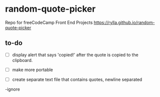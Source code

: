 # random-quote-picker
Repo for freeCodeCamp Front End Projects
https://rylla.github.io/random-quote-picker

## to-do
- [ ] display alert that says 'copied!' after the quote is copied to the clipboard.
- [ ] make more portable
- [ ] create separate text file that contains quotes, newline separated


-ignore